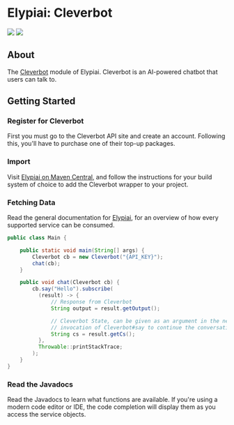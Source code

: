 # Elypiai: Cleverbot

[![](https://img.shields.io/maven-central/v/org.elypia.elypiai/cleverbot)](https://search.maven.org/artifact/org.elypia.elypiai/cleverbot) [![](https://gitlab.com/SethFalco/elypiai/badges/main/pipeline.svg)](https://gitlab.com/SethFalco/elypiai)

## About

The [Cleverbot](https://www.cleverbot.com/api/) module of Elypiai. Cleverbot is an AI-powered chatbot that users can talk to.

## Getting Started

### Register for Cleverbot

First you must go to the Cleverbot API site and create an account. Following this, you'll have to purchase one of their top-up packages.

### Import

Visit [Elypiai on Maven Central](https://search.maven.org/artifact/org.elypia.elypiai/cleverbot), and follow the instructions for your build system of choice to add the Cleverbot wrapper to your project.


### Fetching Data

Read the general documentation for [Elypiai](../README.md), for an overview of how every supported service can be consumed.

```java
public class Main {

    public static void main(String[] args) {
        Cleverbot cb = new Cleverbot("{API_KEY}");
        chat(cb);
    }

    public void chat(Cleverbot cb) {
        cb.say("Hello").subscribe(
          (result) -> {
              // Response from Cleverbot
              String output = result.getOutput();

              // Cleverbot State, can be given as an argument in the next
              // invocation of Cleverbot#say to continue the conversation.
              String cs = result.getCs();
          },
          Throwable::printStackTrace;
        );
    }
}
```

### Read the Javadocs

Read the Javadocs to learn what functions are available. If you're using a modern code editor or IDE, the code completion will display them as you access the service objects.
